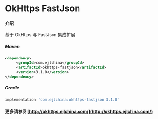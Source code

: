 # OkHttps FastJson

#### 介绍

基于 OkHttps 与 FastJson 集成扩展


##### Maven

```xml
<dependency>
     <groupId>com.ejlchina</groupId>
     <artifactId>okhttps-fastjson</artifactId>
     <version>3.1.0</version>
</dependency>
```

##### Gradle

```groovy
implementation 'com.ejlchina:okhttps-fastjson:3.1.0'
```

#### 更多请参阅 [http://okhttps.ejlchina.com/](http://okhttps.ejlchina.com/)
